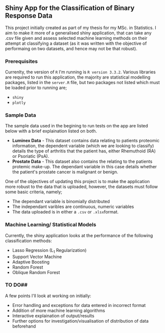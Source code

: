 ## Shiny App for the Classification of Binary Response Data ##

This project initially created as part of my thesis for my MSc. in Statistics. 
I aim to make it more of a generalised shiny application, that can take any .csv file given and assess selected machine learning methods on their attempt at classifying a dataset (as it was written with the objective of performaing on two datasets, and hence may not be that robust).

### Prerequisites ###

Currenlty, the version of `R` I'm running is `R version 3.3.2`. Various libraries are required to run this application, the majority are statistical modelling packages, listed in the `server.R` file, but two packages not listed which must be loaded prior to running are; 
* `shiny`
* `plotly`

### Sample Data ###

The sample data used in the begining to run tests on the app are listed below with a brief explaination listed on both.

* __Luminex Data__ - This dataset contains data relating to patients proteomic information, the dependent variable (which we are looking to classify) details the type of arthritis that the patient has, either Rhemuthoid (RA) or Psoriatic (PsA). 
* __Prostate Data__ - This dataset also contains the relating to the patients protemic make-up. The dependant variable in this case details whether the patient's prostate cancer is malignant or benign. 

One of the objectives of updating this project is to make the application more robust to the data that is uploaded, however, the datasets must follow some basic criteria, namely;

* The dependant variable is binomially distributed
* The independant varibles are continuous, numeric variables
* The data uploaded is in either a `.csv` or `.xlsx`format.

### Machine Learning/ Statistical Models ###

Currently, the shiny application looks at the performance of the following classification methods:

* Lasso Regression (L<sub>1</sub> Regularization)
* Support Vector Machine 
* Adaptive Boosting
* Random Forest 
* Oblique Random Forest 

### TO DO##
A few points I'll look at working on initially: 
* Error handling and exceptions for data entered in incorrect format
* Addition of more machine learning algorithms
* Interactive explaination of output/results
* Further options for investigation/visualisation of distribution of data beforehand




